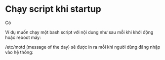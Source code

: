 # Chạy script khi startup
Có

Ví dụ muốn chạy một bash script với nội dung như sau mỗi khi khởi động hoặc reboot máy:

/etc/motd (message of the day) sẽ được in ra mỗi khi người dùng đăng nhập vào hệ thống:


